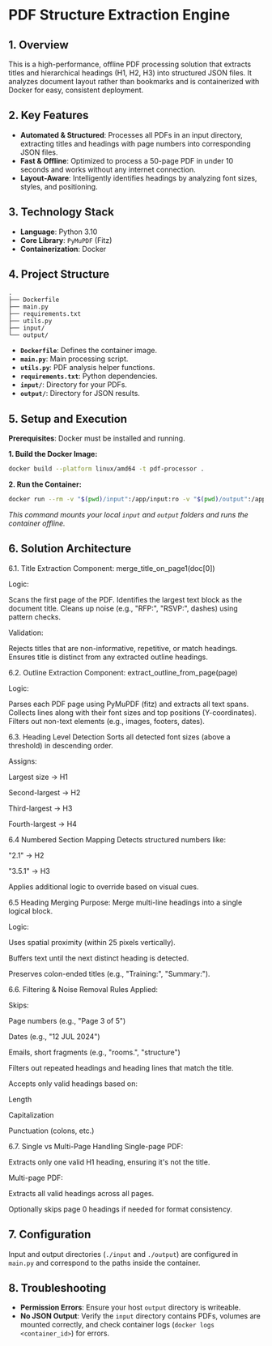 # PDF Structure Extraction Engine

## 1. Overview

This is a high-performance, offline PDF processing solution that extracts titles and hierarchical headings (H1, H2, H3) into structured JSON files. It analyzes document layout rather than bookmarks and is containerized with Docker for easy, consistent deployment.

## 2. Key Features

- **Automated & Structured**: Processes all PDFs in an input directory, extracting titles and headings with page numbers into corresponding JSON files.
- **Fast & Offline**: Optimized to process a 50-page PDF in under 10 seconds and works without any internet connection.
- **Layout-Aware**: Intelligently identifies headings by analyzing font sizes, styles, and positioning.

## 3. Technology Stack

- **Language**: Python 3.10
- **Core Library**: `PyMuPDF` (Fitz)
- **Containerization**: Docker

## 4. Project Structure

```
.
├── Dockerfile
├── main.py
├── requirements.txt
├── utils.py
├── input/
└── output/
```

- **`Dockerfile`**: Defines the container image.
- **`main.py`**: Main processing script.
- **`utils.py`**: PDF analysis helper functions.
- **`requirements.txt`**: Python dependencies.
- **`input/`**: Directory for your PDFs.
- **`output/`**: Directory for JSON results.

## 5. Setup and Execution

**Prerequisites**: Docker must be installed and running.

**1. Build the Docker Image:**
```bash
docker build --platform linux/amd64 -t pdf-processor .
```

**2. Run the Container:**
```bash
docker run --rm -v "$(pwd)/input":/app/input:ro -v "$(pwd)/output":/app/output --network none pdf-processor
```
*This command mounts your local `input` and `output` folders and runs the container offline.*

## 6. Solution Architecture

6.1. Title Extraction
Component: merge_title_on_page1(doc[0])

Logic:

Scans the first page of the PDF.
Identifies the largest text block as the document title.
Cleans up noise (e.g., "RFP:", "RSVP:", dashes) using pattern checks.

Validation:

Rejects titles that are non-informative, repetitive, or match headings.
Ensures title is distinct from any extracted outline headings.

6.2. Outline Extraction
Component: extract_outline_from_page(page)

Logic:

Parses each PDF page using PyMuPDF (fitz) and extracts all text spans.
Collects lines along with their font sizes and top positions (Y-coordinates).
Filters out non-text elements (e.g., images, footers, dates).

6.3. Heading Level Detection
Sorts all detected font sizes (above a threshold) in descending order.

Assigns:

Largest size → H1

Second-largest → H2

Third-largest → H3

Fourth-largest → H4

6.4 Numbered Section Mapping
Detects structured numbers like:

"2.1" → H2

"3.5.1" → H3 

Applies additional logic to override based on visual cues.

6.5 Heading Merging
Purpose: Merge multi-line headings into a single logical block.

Logic:

Uses spatial proximity (within 25 pixels vertically).

Buffers text until the next distinct heading is detected.

Preserves colon-ended titles (e.g., "Training:", "Summary:").

6.6. Filtering & Noise Removal
Rules Applied:

Skips:

Page numbers (e.g., "Page 3 of 5")

Dates (e.g., "12 JUL 2024")

Emails, short fragments (e.g., "rooms.", "structure")

Filters out repeated headings and heading lines that match the title.

Accepts only valid headings based on:

Length

Capitalization

Punctuation (colons, etc.)

6.7. Single vs Multi-Page Handling
Single-page PDF:

Extracts only one valid H1 heading, ensuring it's not the title.

Multi-page PDF:

Extracts all valid headings across all pages.

Optionally skips page 0 headings if needed for format consistency.

## 7. Configuration

Input and output directories (`./input` and `./output`) are configured in `main.py` and correspond to the paths inside the container.

## 8. Troubleshooting

- **Permission Errors**: Ensure your host `output` directory is writeable.
- **No JSON Output**: Verify the `input` directory contains PDFs, volumes are mounted correctly, and check container logs (`docker logs <container_id>`) for errors.
